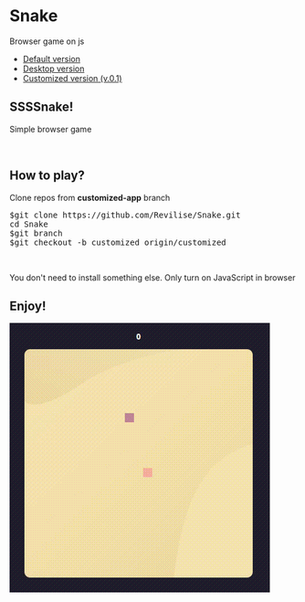 # Snake
Browser game on js

<ul>
  <li><a href="https://github.com/Revilise/Snake/tree/main">Default version</a></li>
  <li><a href="https://github.com/Revilise/Snake/tree/desktop-app">Desktop version</a></li>
  <li><a href="https://github.com/Revilise/Snake/tree/customizedp">Customized version (v.0.1)</a></li>
</ul>

<h2>
SSSSnake!
</h2>
<p>Simple browser game</p>
<br>
<h2>How to play?</h2>
<p>Clone repos from <b>customized-app</b> branch</p>
<pre>
$git clone https://github.com/Revilise/Snake.git
cd Snake
$git branch
$git checkout -b customized origin/customized
</pre>
<br>
<p>You don't need to install something else. Only turn on JavaScript in browser</p>
<h2>Enjoy!</h2>
<img src="https://github.com/Revilise/Snake/blob/customized/snake.gif">
